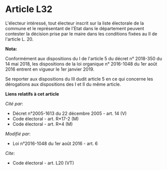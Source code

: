 # Article L32

L'électeur intéressé, tout électeur inscrit sur la liste électorale de la commune et le représentant de l'Etat dans le
département peuvent contester la décision prise par le maire dans les conditions fixées au II de l'article L. 20.

**Nota:**

Conformément aux dispositions du I de l'article 5 du décret n° 2018-350 du 14 mai 2018, les dispositions de la loi organique
n° 2016-1048 du 1er août 2016 entrent en vigueur le 1er janvier 2019.

Se reporter aux dispositions du III dudit article 5 en ce qui concerne les dérogations aux dispositions des I et II du même
article.

**Liens relatifs à cet article**

_Cité par_:

  - Décret n°2005-1613 du 22 décembre 2005 - art. 14 (V)
  - Code électoral - art. R*17-2 (M)
  - Code électoral - art. R*4 (M)

_Modifié par_:

  - Loi n°2016-1048 du 1er août 2016 - art. 6

_Cite_:

  - Code électoral - art. L20 (VT)
